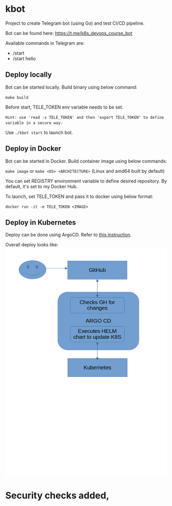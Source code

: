 # kbot

Project to create Telegram bot (using Go) and test CI/CD pipeline.

Bot can be found here:
https://t.me/k8s_devops_course_bot

Available commands in Telegram are:
- /start 
- /start hello


## Deploy locally

Bot can be started locally. Build binary using below command:

`make build`

Before start, TELE_TOKEN env variable needs to be set.

`Hint: use 'read -s TELE_TOKEN' and then 'export TELE_TOKEN' to define variable in a secure way.`

Use `./kbot start` to launch bot.

## Deploy in Docker

Bot can be started in Docker. Build container image using below commands:

`make image` or `make <OS> <ARCHITECTURE>` (Linux and amd64 built by default)

You can set REGISTRY environment variable to define desired repository. By default, it's set to my Docker Hub.

To launch, set TELE_TOKEN and pass it to docker using below format:

`docker run -it -e TELE_TOKEN <IMAGE>`

## Deploy in Kubernetes

Deploy can be done using ArgoCD. Refer to [this instruction](https://github.com/bu4man/AsciiArtify/blob/main/doc/POC.md). 

Overall deploy looks like:
![ArgoCD deploy](img1.png)

# Security checks added,
